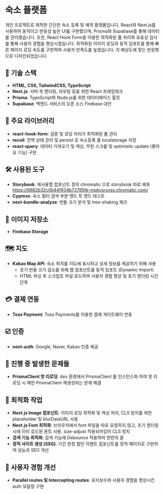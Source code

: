 # 숙소 플랫폼

개인 프로젝트로 제작한 간단한 숙소 등록 및 예약 플랫폼입니다.
React와 Next.js를 사용하여 동적이고 반응성 높은 UI를 구현했으며, Prisma와 Supabase를 통해 데이터를 관리했습니다.
또한, React Hook Form을 이용한 최적화된 폼 처리와 유효성 검사를 통해 사용자 경험을 향상시켰습니다.
최적화된 이미지 로딩과 동적 임포트를 통해 빠른 페이지 로딩 속도를 구현하여 사용자 만족도를 높였습니다.
각 해상도에 맞는 반응형으로 디자인되었습니다.

## 🎯 기술 스택

- **HTML, CSS, TailwindCSS, TypeScript**
- **Next.js**: 서버 측 렌더링, 라우팅 등을 위한 React 프레임워크
- **Prisma**: TypeScript와 Node.js를 위한 데이터베이스 툴킷
- **Supabase**: 백엔드 서비스의 오픈 소스 Firebase 대안

## 📜 주요 라이브러리

- **react-hook-form**: 검증 및 로딩 처리가 최적화된 폼 관리
- **recoil**: 전역 상태 관리 및 persist 로 숙소등록 폼 localstorage 저장
- **react-query**: 데이터 가져오기 및 캐싱, 무한 스크롤 및 optimistic update (좋아요 기능) 구현

## 🛠️ 사용된 도구

- **Storybook**: 재사용할 컴포넌트 정의 chromatic 으로 storybook 따로 배포 https://6662b32c0b44f934b72785fe-mpkysrxxss.chromatic.com/
- **Cypress**: 숙소 필터 검색 부분 엔드 투 엔드 테스트
- **next-bundle-analyze**: 번들 크기 분석 및 tree-shaking 체크

## 📁 이미지 저장소

- **Firebase Storage**

## 🗺️ 지도

- **Kakao Map API**: 숙소 위치를 지도에 표시하고 상세 정보를 제공하기 위해 사용
  - 초기 번들 크기 감소를 위해 맵 컴포넌트를 동적 임포트 (Dynamic Import)
  - HTML 파싱 후 스크립트 파일 로드하여 사용자 경험 향상 및 초기 렌더링 시간 단축

## 💳 결제 연동

- **Toss Payment**: Toss Payments를 이용한 결제 게이트웨이 연동

## ☑️ 인증

- **next-auth**: Google, Naver, Kakao 인증 제공

## 🧐 진행 중 발생한 문제들

- **PrismaClient 핫 리로딩**: dev 환경에서 PrismaClient 를 인스턴스화 하여 핫 리로딩 시 매번 PrismaClient 재생성되는 문제 해결

## 👏 최적화 작업

- **Next.js Image 컴포넌트**: 이미지 로딩 최적화 및 캐싱 처리, CLS 방지를 위한 placeholder 및 blurDataURL 사용
- **Next.js Font 최적화**: 브라우저에서 font 파일을 따로 요청하지 않고, 초기 렌더링 시에 이미 로드된 폰트 사용. size-adjust 적용되어있어 CLS 방지
- **검색 기능 최적화**: 검색 기능에 Debounce 적용하여 한번의 콜
- **정적 사이트 생성 (SSG)**: 기간 한정 할인 이벤트 컴포넌트를 정적 페이지로 구현하여 성능과 SEO 개선

## 🎉 사용자 경험 개선

- **Parallel routes 및 Intercepting routes**: 유지보수와 사용자 경험을 향상시킨 auth 모달창 구현
